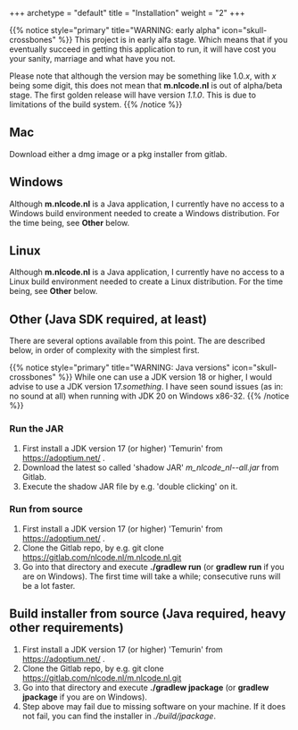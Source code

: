 +++
archetype = "default"
title = "Installation"
weight = "2"
+++

{{% notice style="primary" title="WARNING: early alpha" icon="skull-crossbones" %}}
This project is in early alfa stage. Which means that if you eventually succeed in getting this
application to run, it will have cost you your sanity, marriage and what have you not.

Please note that although the version may be something like 1.0.*x*, with *x* being some digit,
this does not mean that **m.nlcode.nl** is out of alpha/beta stage. The first golden release will
have version *1.1.0*. This is due to limitations of the build system.
{{% /notice %}}

## Mac
Download either a dmg image or a pkg installer from gitlab.

## Windows
Although **m.nlcode.nl** is a Java application, I currently have no access to a Windows build
environment needed to create a Windows distribution. For the time being, see **Other** below.

## Linux
Although **m.nlcode.nl** is a Java application, I currently have no access to a Linux build
environment needed to create a Linux distribution. For the time being, see **Other** below.

## Other (Java SDK required, at least)
There are several options available from this point. The are described below, in order of complexity
with the simplest first.

{{% notice style="primary" title="WARNING: Java versions" icon="skull-crossbones" %}}
While one can use a JDK version 18 or higher, I would advise to use a JDK version 17.*something*.
I have seen sound issues (as in: no sound at all) when running with JDK 20 on Windows x86-32.
{{% /notice %}}

### Run the JAR
1. First install a JDK version 17 (or higher) 'Temurin' from https://adoptium.net/ .
1. Download the latest so called 'shadow JAR' *m_nlcode_nl-<version>-all.jar* from Gitlab.
1. Execute the shadow JAR file by e.g. 'double clicking' on it.

### Run from source
1. First install a JDK version 17 (or higher) 'Temurin' from https://adoptium.net/ .
1. Clone the Gitlab repo, by e.g. git clone https://gitlab.com/nlcode.nl/m.nlcode.nl.git 
1. Go into that directory and execute **./gradlew run** (or **gradlew run** if you are on Windows).
The first time will take a while; consecutive runs will be a lot faster.

## Build installer from source (Java required, heavy other requirements)
1. First install a JDK version 17 (or higher) 'Temurin' from https://adoptium.net/ .
1. Clone the Gitlab repo, by e.g. git clone https://gitlab.com/nlcode.nl/m.nlcode.nl.git 
1. Go into that directory and execute **./gradlew jpackage** (or **gradlew jpackage** if you are on
Windows).
1. Step above may fail due to missing software on your machine. If it does not fail, you can find
the installer in *./build/jpackage*.
